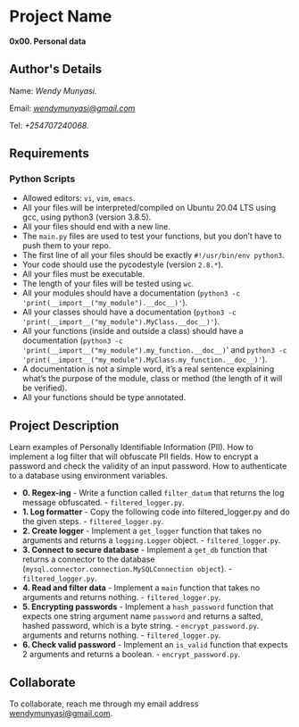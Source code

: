 # Project Name
**0x00. Personal data**

## Author's Details
Name: *Wendy Munyasi.*

Email: *wendymunyasi@gmail.com*

Tel: *+254707240068.*

##  Requirements

### Python Scripts
*   Allowed editors: `vi`, `vim`, `emacs`.
*   All your files will be interpreted/compiled on Ubuntu 20.04 LTS using gcc, using python3 (version 3.8.5).
*   All your files should end with a new line.
*   The `main.py` files are used to test your functions, but you don’t have to push them to your repo.
*   The first line of all your files should be exactly `#!/usr/bin/env python3`.
*   Your code should use the pycodestyle (version `2.8.*`).
*   All your files must be executable.
*   The length of your files will be tested using `wc`.
*   All your modules should have a documentation (`python3 -c 'print(__import__("my_module").__doc__)'`).
*   All your classes should have a documentation (`python3 -c 'print(__import__("my_module").MyClass.__doc__)'`).
*   All your functions (inside and outside a class) should have a documentation (`python3 -c 'print(__import__("my_module").my_function.__doc__)`' and `python3 -c 'print(__import__("my_module").MyClass.my_function.__doc__)'`).
*   A documentation is not a simple word, it’s a real sentence explaining what’s the purpose of the module, class or method (the length of it will be verified).
*   All your functions should be type annotated.


## Project Description
Learn examples of Personally Identifiable Information (PII).
How to implement a log filter that will obfuscate PII fields.
How to encrypt a password and check the validity of an input password.
How to authenticate to a database using environment variables.


* **0. Regex-ing** - Write a function called `filter_datum` that returns the log message obfuscated. - `filtered_logger.py`.
* **1. Log formatter** - Copy the following code into filtered_logger.py and do the given steps. - `filtered_logger.py`.
* **2. Create logger** - Implement a `get_logger` function that takes no arguments and returns a `logging.Logger` object. - `filtered_logger.py`.
* **3. Connect to secure database** - Implement a `get_db` function that returns a connector to the database (`mysql.connector.connection.MySQLConnection object`). - `filtered_logger.py`.
* **4. Read and filter data** - Implement a `main` function that takes no arguments and returns nothing. - `filtered_logger.py`.
* **5. Encrypting passwords** - Implement a `hash_password` function that expects one string argument name `password` and returns a salted, hashed password, which is a byte string. - `encrypt_password.py`.
arguments and returns nothing. - `filtered_logger.py`.
* **6. Check valid password** - Implement an `is_valid` function that expects 2 arguments and returns a boolean. - `encrypt_password.py`.


## Collaborate

To collaborate, reach me through my email address wendymunyasi@gmail.com.
